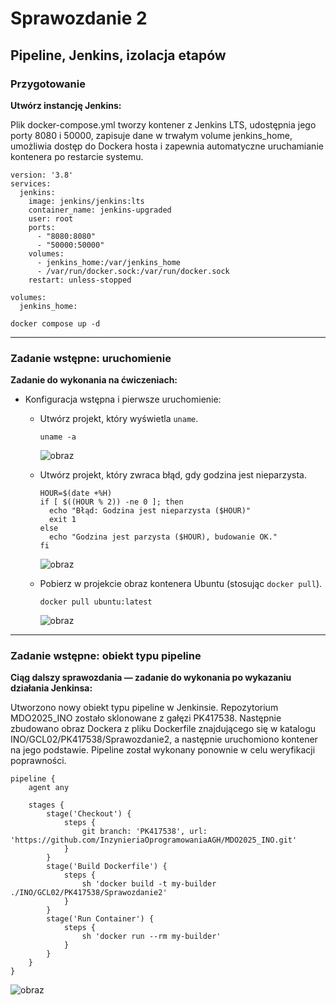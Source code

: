 # Sprawozdanie 2
## Pipeline, Jenkins, izolacja etapów

### Przygotowanie

**Utwórz instancję Jenkins:**

Plik docker-compose.yml tworzy kontener z Jenkins LTS, udostępnia jego porty 8080 i 50000, zapisuje dane w trwałym volume jenkins_home, umożliwia dostęp do Dockera hosta i zapewnia automatyczne uruchamianie kontenera po restarcie systemu.

```
version: '3.8'
services:
  jenkins:
    image: jenkins/jenkins:lts
    container_name: jenkins-upgraded
    user: root
    ports:
      - "8080:8080"
      - "50000:50000"
    volumes:
      - jenkins_home:/var/jenkins_home
      - /var/run/docker.sock:/var/run/docker.sock
    restart: unless-stopped

volumes:
  jenkins_home:
```
```
docker compose up -d
```

---

### Zadanie wstępne: uruchomienie

**Zadanie do wykonania na ćwiczeniach:**

- Konfiguracja wstępna i pierwsze uruchomienie:
  - Utwórz projekt, który wyświetla `uname`.
 
    ```
    uname -a
    ```
    ![obraz](https://github.com/user-attachments/assets/09d43d30-0dfa-4bd7-9ec0-768fd2412fa9)


  - Utwórz projekt, który zwraca błąd, gdy godzina jest nieparzysta.
    
    ```
    HOUR=$(date +%H)
    if [ $((HOUR % 2)) -ne 0 ]; then
      echo "Błąd: Godzina jest nieparzysta ($HOUR)"
      exit 1
    else
      echo "Godzina jest parzysta ($HOUR), budowanie OK."
    fi
    ```
    ![obraz](https://github.com/user-attachments/assets/8bb3a922-2ce4-48f2-8c14-0b6fe90d18b7)

    
  - Pobierz w projekcie obraz kontenera Ubuntu (stosując `docker pull`).
    
    ```
    docker pull ubuntu:latest
    ```
    ![obraz](https://github.com/user-attachments/assets/d1e8fe36-919d-486c-b669-7e37a220f185)


---

### Zadanie wstępne: obiekt typu pipeline

**Ciąg dalszy sprawozdania — zadanie do wykonania po wykazaniu działania Jenkinsa:**

Utworzono nowy obiekt typu pipeline w Jenkinsie. Repozytorium MDO2025_INO zostało sklonowane z gałęzi PK417538. Następnie zbudowano obraz Dockera z pliku Dockerfile znajdującego się w katalogu INO/GCL02/PK417538/Sprawozdanie2, a następnie uruchomiono kontener na jego podstawie. Pipeline został wykonany ponownie w celu weryfikacji poprawności.

```
pipeline {
    agent any

    stages {
        stage('Checkout') {
            steps {
                git branch: 'PK417538', url: 'https://github.com/InzynieriaOprogramowaniaAGH/MDO2025_INO.git'
            }
        }
        stage('Build Dockerfile') {
            steps {
                sh 'docker build -t my-builder ./INO/GCL02/PK417538/Sprawozdanie2'
            }
        }
        stage('Run Container') {
            steps {
                sh 'docker run --rm my-builder'
            }
        }
    }
}
```

![obraz](https://github.com/user-attachments/assets/252a39dc-c3fd-425f-bfeb-6105c994fd18)
